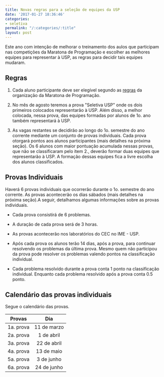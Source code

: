 ```yaml
---
title: Novas regras para a seleção de equipes da USP
date: '2017-01-27 18:36:46'
categories:
- seletiva
permalink: "/:categories/:title"
layout: post
---
```


Este ano com intenção de melhorar o treinamento dos aulos que participam nas competições da Maratona de Programação e escolher as melhores equipes para representar à USP, as regras para decidir tais equipes mudaram. 

## Regras

1. Cada aluno participante deve ser elegível segundo as [regras](http://maratona.ime.usp.br/regras16.html) da organização da Maratona de Programação.

2. No mês de agosto teremos a prova "Seletiva USP" onde os dois primeiros colocados representarão à USP. Além disso, a melhor colocada, nessa prova, das equipes formadas por alunos de 1o. ano também representará à USP.

3. As vagas restantes se decidirão ao longo do 1o. semestre do ano corrente mediante um conjunto de provas individuais. Cada prova otorgará pontos aos alunos participantes (mais detalhes na próxima seção). Os 6 alunos com maior pontuação acumulada nessas provas, que não se classificaram pelo item 2., deverão formar duas equipes que representarão à USP. A formação dessas equipes fica a livre escolha dos alunos classificados.

## Provas Individuais 

Haverá 6 provas individuais que ocorrerão durante o 1o. semestre do ano corrente. As provas acontecerão os dias sábados (mais detalhes na próxima seção).A seguir, detalhamos algumas informações sobre as provas individuais.

- Cada prova consistirá de 6 problemas.

- A duração de cada prova será de 3 horas.

- As provas acontecerão nos laboratórios do CEC no IME - USP.

- Após cada prova os alunos terão 14 dias, após a prova, para continuar resolvendo os problemas da última prova. Mesmo quem não participou da prova pode resolver os problemas valendo pontos na classificação individual.

- Cada problema resolvido durante a prova conta 1 ponto na classificação individual. Enquanto cada problema resolvido após a prova conta 0.5 ponto. 


## Calendário das provas individuais 

Segue o calendário das provas.

| **Provas**     | **Dia**       |
| -------------- |:-------------:|
| 1a. prova      | 11 de marzo   |
| 2a. prova      | 1 de abril    |
| 3a. prova      | 22 de abril   |
| 4a. prova      | 13 de maio    |
| 5a. prova      | 3 de junho    |
| 6a. prova      | 24 de junho   |


